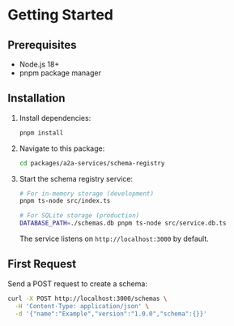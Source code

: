# Getting Started

## Prerequisites
- Node.js 18+
- pnpm package manager

## Installation
1. Install dependencies:
   ```bash
   pnpm install
   ```
2. Navigate to this package:
   ```bash
   cd packages/a2a-services/schema-registry
   ```
3. Start the schema registry service:
   ```bash
   # For in-memory storage (development)
   pnpm ts-node src/index.ts
   
   # For SQLite storage (production)
   DATABASE_PATH=./schemas.db pnpm ts-node src/service.db.ts
   ```
   The service listens on `http://localhost:3000` by default.

## First Request
Send a POST request to create a schema:
```bash
curl -X POST http://localhost:3000/schemas \
  -H 'Content-Type: application/json' \
  -d '{"name":"Example","version":"1.0.0","schema":{}}'
```
